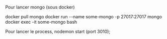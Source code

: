 Pour lancer mongo (sous docker)

docker pull mongo
docker run --name some-mongo -p 27017:27017 mongo
docker exec -it some-mongo bash

Pour lancer le process, nodemon start (port 3010);